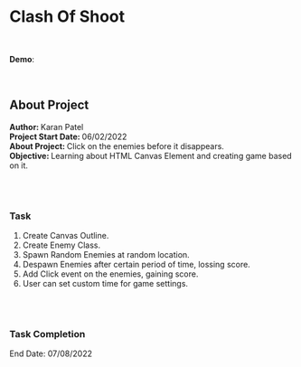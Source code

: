 # Clash Of Shoot
<br>

<strong>Demo</Strong>: 

<br>

## About Project
<strong>Author: </strong> Karan Patel <br>
<strong>Project Start Date: </strong>06/02/2022 <br>
<strong>About Project: </strong> Click on the enemies before it disappears. <br>
<strong>Objective: </strong>Learning about HTML Canvas Element and creating game based on it.

<br>
<br>

### Task
1. Create Canvas Outline.
2. Create Enemy Class.
3. Spawn Random Enemies at random location.
4. Despawn Enemies after certain period of time, lossing score.
5. Add Click event on the enemies, gaining score.
6. User can set custom time for game settings.

<br>
<br>

### Task Completion<br>
End Date: 07/08/2022

<br>
<br>
